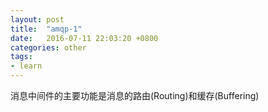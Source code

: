 ```yaml
---
layout: post
title:  "amqp-1"
date:   2016-07-11 22:03:20 +0800
categories: other
tags:
- learn
---
```


消息中间件的主要功能是消息的路由(Routing)和缓存(Buffering)